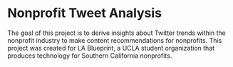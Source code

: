 # Nonprofit Tweet Analysis
The goal of this project is to derive insights about Twitter trends within the nonprofit industry to make content recommendations for nonprofits. This project was created for LA Blueprint, a UCLA student organization that produces technology for Southern California nonprofits.
